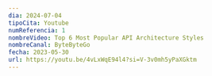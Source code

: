 ```yaml
---
dia: 2024-07-04
tipoCita: Youtube
numReferencia: 1
nombreVideo: Top 6 Most Popular API Architecture Styles
nombreCanal: ByteByteGo
fecha: 2023-05-30
url: https://youtu.be/4vLxWqE94l4?si=V-3v0mh5yPaXGktm
---
```

